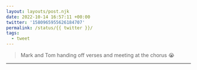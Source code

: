 ```yaml
---
layout: layouts/post.njk
date: 2022-10-14 16:57:11 +00:00
twitter: '1580965955626184707'
permalink: /status/{{ twitter }}/
tags: 
  - tweet
---
```


> Mark and Tom handing off verses and meeting at the chorus 😭

---

